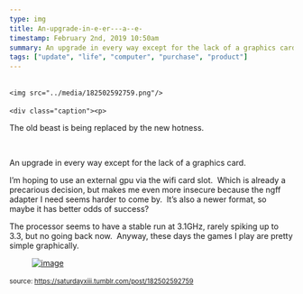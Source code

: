 ```yaml
---
type: img
title: An-upgrade-in-e-er---a--e-
timestamp: February 2nd, 2019 10:50am
summary: An upgrade in every way except for the lack of a graphics cardppI’m hoping to use an external gpu via the wifi card slot  Which is already a preThe processor seems to have a stable run at 31GHz rarely spiking up to 33 but no going back now  Anyway these days the games I play are pretty si
tags: ["update", "life", "computer", "purchase", "product"]
---
```


                
                
                
                                                                                        <img src="../media/182502592759.png"/>
                                                                                          <div class="caption"><p>

The old beast is being replaced by the new hotness.

<br/></p><p>An upgrade in every way except for the lack of a graphics card.</p><p>I’m hoping to use an external gpu via the wifi card slot.  Which is already a precarious decision, but makes me even more insecure because the ngff adapter I need seems harder to come by.  It’s also a newer format, so maybe it has better odds of success?</p><p>The processor seems to have a stable run at 3.1GHz, rarely spiking up to 3.3, but no going back now.  Anyway, these days the games I play are pretty simple graphically.</p><figure data-orig-width="1757" data-orig-height="743" class="tmblr-full"><a href="https://66.media.tumblr.com/cdf0be575f8d3c5f5a70c690527d2bf2/tumblr_inline_pmb8811Zz51rnrp45_1280.png" target="_blank"><img src="https://64.media.tumblr.com/cdf0be575f8d3c5f5a70c690527d2bf2/tumblr_inline_pmb8811Zz51rnrp45_540.png" alt="image" data-orig-width="1757" data-orig-height="743"/></a></figure> </div>
                                    
                
                
                
                
                                
<small>source: https://saturdayxiii.tumblr.com/post/182502592759</small>
